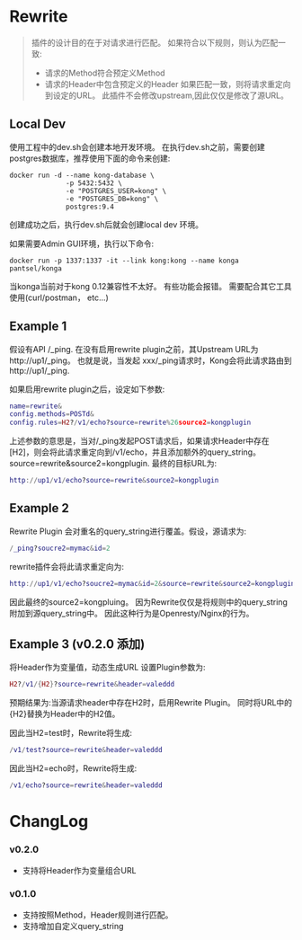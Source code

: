 # Rewrite


>插件的设计目的在于对请求进行匹配。 如果符合以下规则，则认为匹配一致:
> * 请求的Method符合预定义Method
> * 请求的Header中包含预定义的Header
>如果匹配一致，则将请求重定向到设定的URL。
>此插件不会修改upstream,因此仅仅是修改了源URL。


## Local Dev

使用工程中的dev.sh会创建本地开发环境。 在执行dev.sh之前，需要创建postgres数据库，推荐使用下面的命令来创建:

```docker
docker run -d --name kong-database \
              -p 5432:5432 \
              -e "POSTGRES_USER=kong" \
              -e "POSTGRES_DB=kong" \
              postgres:9.4
```

创建成功之后，执行dev.sh后就会创建local dev 环境。 

如果需要Admin GUI环境，执行以下命令:
```docker
docker run -p 1337:1337 -it --link kong:kong --name konga pantsel/konga
```
当konga当前对于kong 0.12兼容性不太好。 有些功能会报错。 需要配合其它工具使用(curl/postman， etc...)

## Example 1

假设有API /_ping. 在没有启用rewrite plugin之前，其Upstream URL为 http://up1/_ping。 
也就是说，当发起 xxx/_ping请求时，Kong会将此请求路由到http://up1/_ping. 

如果启用rewrite plugin之后，设定如下参数:

```lua
name=rewrite&
config.methods=POSTd&
config.rules=H2?/v1/echo?source=rewrite%26source2=kongplugin
```
上述参数的意思是，当对/_ping发起POST请求后，如果请求Header中存在[H2]，则会将此请求重定向到/v1/echo，并且添加额外的query_string。source=rewrite&source2=kongplugin. 
最终的目标URL为:
```lua
http://up1/v1/echo?source=rewrite&source2=kongplugin
``` 

## Example 2

Rewrite Plugin 会对重名的query_string进行覆盖。假设，源请求为:
```lua
/_ping?soucre2=mymac&id=2
```
rewrite插件会将此请求重定向为: 
```lua
http://up1/v1/echo?soucre2=mymac&id=2&source=rewrite&source2=kongplugin
```

因此最终的source2=kongpluing。 因为Rewrite仅仅是将规则中的query_string附加到源query_string中。 因此这种行为是Openresty/Nginx的行为。

## Example 3 (v0.2.0 添加)

将Header作为变量值，动态生成URL
设置Plugin参数为: 
```lua
H2?/v1/{H2}?source=rewrite&header=valeddd
```
预期结果为:当源请求header中存在H2时，启用Rewrite Plugin。 同时将URL中的{H2}替换为Header中的H2值。 

因此当H2=test时，Rewrite将生成:
```lua
/v1/test?source=rewrite&header=valeddd
```

因此当H2=echo时，Rewrite将生成:
```lua
/v1/echo?source=rewrite&header=valeddd
```

# ChangLog

### v0.2.0
* 支持将Header作为变量组合URL

### v0.1.0
* 支持按照Method，Header规则进行匹配。 
* 支持增加自定义query_string